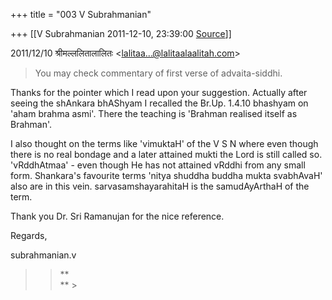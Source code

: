 +++
title = "003 V Subrahmanian"

+++
[[V Subrahmanian	2011-12-10, 23:39:00 [Source](https://groups.google.com/g/bvparishat/c/ItEgK1wAamg)]]



  
  

2011/12/10 श्रीमल्ललितालालितः \<[lalitaa...@lalitaalaalitah.com]()\>

  

> You may check commentary of first verse of advaita-siddhi.  

  

Thanks for the pointer which I read upon your suggestion. Actually after seeing the shAnkara bhAShyam I recalled the Br.Up. 1.4.10 bhashyam on 'aham brahma asmi'. There the teaching is 'Brahman realised itself as Brahman'. 

  

I also thought on the terms like 'vimuktaH' of the V S N where even though there is no real bondage and a later attained mukti the Lord is still called so. 'vRddhAtmaa' - even though He has not attained vRddhi from any small form. Shankara's favourite terms 'nitya shuddha buddha mukta svabhAvaH' also are in this vein. sarvasamshayarahitaH is the samudAyArthaH of the term. 

  

Thank you Dr. Sri Ramanujan for the nice reference. 

  

Regards,

subrahmanian.v 

> 
> > **  
> ** >
> 
> > 
> >   
> > 
> >   
> > 
> > 
> > 
> > 
> > 
> > 
> >   
> > 
> > 

